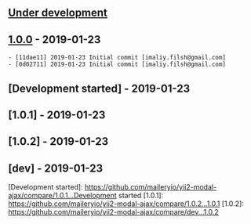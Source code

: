## [Under development]

## [1.0.0] - 2019-01-23

    - [11dae11] 2019-01-23 Initial commit [imaliy.filsh@gmail.com]
    - [0d02711] 2019-01-23 Initial commit [imaliy.filsh@gmail.com]

## [Development started] - 2019-01-23

## [1.0.1] - 2019-01-23

## [1.0.2] - 2019-01-23

## [dev] - 2019-01-23

[@filsh]: https://github.com/filsh
[filsh@mailery.io]: https://github.com/filsh
[@careydavid]: https://github.com/careydavid
[careydavid@mailery.io]: https://github.com/careydavid
[11dae11]: https://github.com/maileryio/yii2-modal-ajax/commit/11dae11
[0d02711]: https://github.com/maileryio/yii2-modal-ajax/commit/0d02711
[Under development]: https://github.com/maileryio/yii2-modal-ajax/releases
[1.0.0]: https://github.com/maileryio/yii2-modal-ajax/releases/tag/1.0.0
[Development started]: https://github.com/maileryio/yii2-modal-ajax/compare/1.0.1...Development started
[1.0.1]: https://github.com/maileryio/yii2-modal-ajax/compare/1.0.2...1.0.1
[1.0.2]: https://github.com/maileryio/yii2-modal-ajax/compare/dev...1.0.2
